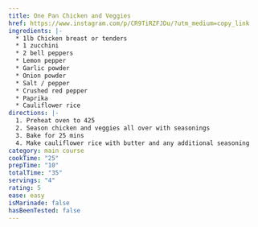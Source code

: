 ```yaml
---
title: One Pan Chicken and Veggies
href: https://www.instagram.com/p/CR9TiRZFJDu/?utm_medium=copy_link
ingredients: |-
  * 1lb Chicken breast or tenders
  * 1 zucchini
  * 2 bell peppers
  * Lemon pepper
  * Garlic powder
  * Onion powder
  * Salt / pepper
  * Crushed red pepper
  * Paprika
  * Cauliflower rice
directions: |-
  1. Preheat oven to 425
  2. Season chicken and veggies all over with seasonings
  3. Bake for 25 mins
  4. Make cauliflower rice with butter and any additional seasoning
category: main course
cookTime: "25"
prepTime: "10"
totalTime: "35"
servings: "4"
rating: 5
ease: easy
isMarinade: false
hasBeenTested: false
---
```

